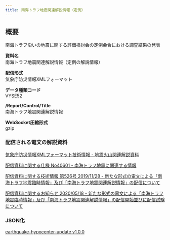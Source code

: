 ```yaml
---
title: 南海トラフ地震関連解説情報（定例）
---
```


## 概要

南海トラフ沿いの地震に関する評価検討会の定例会合における調査結果の発表

**資料名** <br/>
南海トラフ地震関連解説情報（定例の解説情報）

**配信形式** <br/>
気象庁防災情報XMLフォーマット

**データ種類コード** <br/>
VYSE52

**/Report/Control/Title** <br/>
南海トラフ地震関連解説情報

**WebSocket圧縮形式** <br/>
gzip

### 配信される電文の解説資料

[気象庁防災情報XMLフォーマット技術情報 - 地震火山関連解説資料](https://dmdata.jp/docs/jma/manual/0101-0185.pdf#page=155)

[配信資料に関する仕様 No40601 - 南海トラフ地震に関連する情報](https://www.data.jma.go.jp/suishin/shiyou/pdf/no40601)

[配信資料に関する技術情報 第526号 2019/11/28 - 新たな形式の電文による「南海トラフ地震臨時情報」及び「南海トラフ地震関連解説情報」の配信について](https://dmdata.jp/docs/jma/technical/526.pdf)

[配信資料に関するお知らせ 2020/05/18 - 新たな形式の電文による「南海トラフ地震臨時情報」及び「南海トラフ地震関連解説情報」の配信開始並びに配信試験について](https://dmdata.jp/docs/jma/notice/20200518a.pdf)

### JSON化

[earthquake-hypocenter-update v1.0.0](/docs/reference/conversion/json/schema/earthquake-nankai.md)
